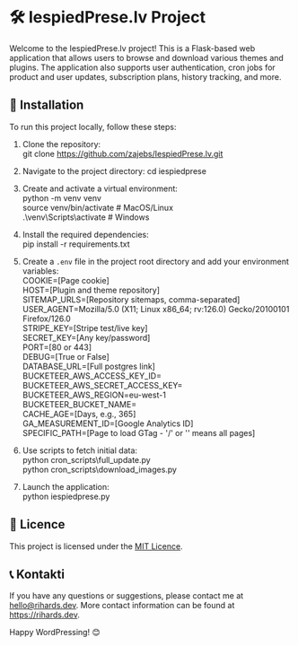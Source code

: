 # 🛠️ IespiedPrese.lv Project

Welcome to the IespiedPrese.lv project! This is a Flask-based web application that allows users to browse and download various themes and plugins. The application also supports user authentication, cron jobs for product and user updates, subscription plans, history tracking, and more.

## 🚀 Installation

To run this project locally, follow these steps:

1. Clone the repository:  
   git clone https://github.com/zajebs/IespiedPrese.lv.git

2. Navigate to the project directory: 
   cd iespiedprese

3. Create and activate a virtual environment:  
   python -m venv venv  
   source venv/bin/activate  # MacOS/Linux  
   .\venv\Scripts\activate  # Windows

4. Install the required dependencies:  
   pip install -r requirements.txt

5. Create a `.env` file in the project root directory and add your environment variables:  
   COOKIE=[Page cookie]  
   HOST=[Plugin and theme repository]  
   SITEMAP_URLS=[Repository sitemaps, comma-separated]  
   USER_AGENT=Mozilla/5.0 (X11; Linux x86_64; rv:126.0) Gecko/20100101 Firefox/126.0  
   STRIPE_KEY=[Stripe test/live key]  
   SECRET_KEY=[Any key/password]  
   PORT=[80 or 443]  
   DEBUG=[True or False]  
   DATABASE_URL=[Full postgres link]  
   BUCKETEER_AWS_ACCESS_KEY_ID=  
   BUCKETEER_AWS_SECRET_ACCESS_KEY=  
   BUCKETEER_AWS_REGION=eu-west-1  
   BUCKETEER_BUCKET_NAME=  
   CACHE_AGE=[Days, e.g., 365]  
   GA_MEASUREMENT_ID=[Google Analytics ID]  
   SPECIFIC_PATH=[Page to load GTag - '/' or '' means all pages]  

7. Use scripts to fetch initial data:  
   python cron_scripts\full_update.py  
   python cron_scripts\download_images.py

6. Launch the application:  
   python iespiedprese.py

## 📜 Licence

This project is licensed under the [MIT Licence](LICENSE.md).

## 📞 Kontakti

If you have any questions or suggestions, please contact me at hello@rihards.dev. More contact information can be found at https://rihards.dev.

Happy WordPressing! 😊
